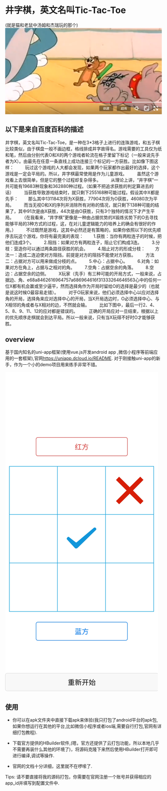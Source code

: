 # 井字棋，英文名叫Tic-Tac-Toe
(就是猫和老鼠中汤姆和杰瑞玩的那个)
![alt属性文本(图片未找到时显示的替换文本)](./static/1.png "猫和老鼠哈哈哈")

## 以下是来自百度百科的描述

井字棋，英文名叫Tic-Tac-Toe，是一种在3*3格子上进行的连珠游戏，和五子棋比较类似，由于棋盘一般不画边框，格线排成井字故得名。游戏需要的工具仅为纸和笔，然后由分别代表O和X的两个游戏者轮流在格子里留下标记（一般来说先手者为X）。由最先在任意一条直线上成功连接三个标记的一方获胜。比如像下图这样： 　　
玩过这个游戏的人大都会发现，如果两个玩家都作出最好的选择，这个游戏是一定会平局的。所以，井字棋最常使用是作为儿童游戏。 　　虽然这个游戏看上去很简单，但是它的整个过程却复杂得多。 　　从理论上讲，“井字棋”一共可能有19683种现象和362880种过程。（如果不把追求获胜的判定算进去的话） 　　当获胜导致游戏结束时，就只剩下255168种可能过程。假设其中X都是先手： 　　那么其中131184次将为X获胜，77904次将为O获胜，46080次为平局。 　　而当无视O和X的序列并消除所有对称的情况，就只剩下138种可能的结果了，其中91次是由X获胜，44次是由O获胜，只有3个独特的情况下才产生平局。 　　（在我看来，“井字棋”更像是一种由占据优势的X锻炼劣势下的O去寻找能够平局的3种方式的过程，这，在对儿童逻辑能力的培养上的确会有很好的作用。） 　　不过既然是游戏，这其中必然还是有策略的，如果你依照以下的优先顺序去玩这个游戏，你将有最完美的表现： 　　1.获胜：当你有两粒连子的时候，把他们连成3个。 　　2.阻挡：如果对方有两粒连子，阻止它们构成3连。 　　3.分枝：营造你可以通过两条路径获胜的机会。 　　4.阻止对方的形成分枝： 　　方法一：造成二连迫使对方阻挡，前提是对方的阻挡不能使对方获胜。 　　方法二：占据对方可以用来做成分枝的点。 　　5.中心：占据中心。 　　6.对角：如果对方在角上，占据与之相对的角。 　　7.空角：占据空余的角落。 　　8.空边：占据空余的边侧。 　　X玩家（先手）有三种可能的开局方式，一般来说，占据边、角、e68a8462616964757a686964616f31333264646563心中的任何一位X都有机会赢或至少逼平，然而选择角作为开局时留给O的选择是最少的（也就是说这时候O最容易走错）。 　　对于O玩家来说，他们必须选择中心以应对选择角的开局，选择角来应对选择中心的开局，当X开局选边时，O必须选择中心、与X相邻的角或者与X相对的边，不然就会输。 　　比如下图中，最后一行2、4、5、8、9、11、12的应对都是错误的。 　　
正确的开局应对一旦结束，根据以上的优先顺序走棋就会到达平局。所以一般来说，只有当X玩得不好时O才能够获胜。

## overview

基于国内知名的uni-app框架(使用vue.js开发android app ,微信小程序等前端应用的一套框架),官网<https://uniapp.dcloud.io/README>.
对于刚接触uni-app的新手，作为一个小的demo项目用来练手非常不错。

![](./static/2.jpg)

## 使用

* 你可以在apk文件夹中直接下载apk来体验(我只打包了android平台的apk包,如果你想运行在其他的平台,比如微信小程序或者ios端,需要自行打包,官网有详细打包教程).

* 下载官方提供的HBuilder软件,(嗯，官方还提供了云打包功能，所以本地几乎不需要再装什么其他的环境了)，将源码克隆下来然后使用HBuilder打开即可进行编译,调试等操作.

* 官网的文档十分详细，这里就不在啰嗦了.

Tips: 请不要直接将我的源码打包，你需要在官网注册一个账号并获得相应的app_id并填写到配置文件中.

